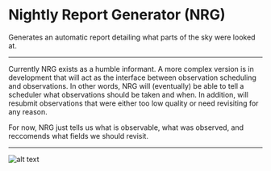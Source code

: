 # Nightly Report Generator (NRG)
Generates an automatic report detailing what parts of the sky were looked at.

---

Currently NRG exists as a humble informant. A more complex version is in development that will act as the interface between observation scheduling and observations. In other words, NRG will (eventually) be able to tell a scheduler what observations should be taken and when. In addition, will resubmit observations that were either too low quality or need revisiting for any reason.

For now, NRG just tells us what is observable, what was observed, and reccomends what fields we should revisit. 

---


![alt text](https://github.com/ryanc123/Nightly_Report_Generator_Prototype/blob/master/files/2019-06-16.png "Example output")



